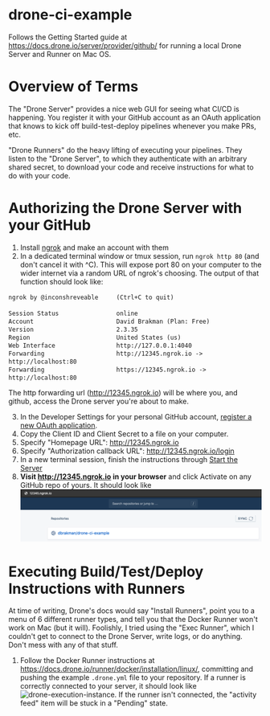 # drone-ci-example
Follows the Getting Started guide at https://docs.drone.io/server/provider/github/ for running a local Drone Server and Runner on Mac OS.

# Overview of Terms
The "Drone Server" provides a nice web GUI for seeing what CI/CD is happening. You register it with your GitHub account as an OAuth application that knows to kick off build-test-deploy pipelines whenever you make PRs, etc.

"Drone Runners" do the heavy lifting of executing your pipelines. They listen to the "Drone Server", to which they authenticate with an arbitrary shared secret, to download your code and receive instructions for what to do with your code.

# Authorizing the Drone Server with your GitHub
1. Install [ngrok](https://ngrok.com/) and make an account with them
2. In a dedicated terminal window or tmux session, run `ngrok http 80` (and don't cancel it with ^C). This will expose port 80 on your computer to the wider internet via a random URL of ngrok's choosing. The output of that function should look like:
```
ngrok by @inconshreveable     (Ctrl+C to quit)

Session Status                online
Account                       David Brakman (Plan: Free)
Version                       2.3.35
Region                        United States (us)
Web Interface                 http://127.0.0.1:4040
Forwarding                    http://12345.ngrok.io -> http://localhost:80
Forwarding                    https://12345.ngrok.io -> http://localhost:80
```
The http forwarding url (http://12345.ngrok.io) will be where you, and github, access the Drone server you're about to make.

3. In the Developer Settings for your personal GitHub account, [register a new OAuth application](https://docs.github.com/en/developers/apps/creating-an-oauth-app). 
4. Copy the Client ID and Client Secret to a file on your computer.
5. Specify "Homepage URL": http://12345.ngrok.io
6. Specify "Authorization callback URL": http://12345.ngrok.io/login
7. In a new terminal session, finish the instructions through [Start the Server](https://docs.drone.io/server/provider/github/#start-the-server)
8. **Visit http://12345.ngrok.io in your browser** and click Activate on any GitHub repo of yours.
   It should look like ![drone web ui home](./assets/drone-server.png)

# Executing Build/Test/Deploy Instructions with Runners
At time of writing, Drone's docs would say "Install Runners", point you to a menu of 6 different runner types, and tell you that the Docker Runner won't work on Mac (but it will). Foolishly, I tried using the "Exec Runner", which I couldn't get to connect to the Drone Server, write logs, or do anything. Don't mess with any of that stuff.

1. Follow the Docker Runner instructions at <https://docs.drone.io/runner/docker/installation/linux/>, committing and pushing the example `.drone.yml` file to your repository.
   If a runner is correctly connected to your server, it should look like ![drone-execution-instance](pipeline-run.png).
   If the runner isn't connected, the "activity feed" item will be stuck in a "Pending" state.
